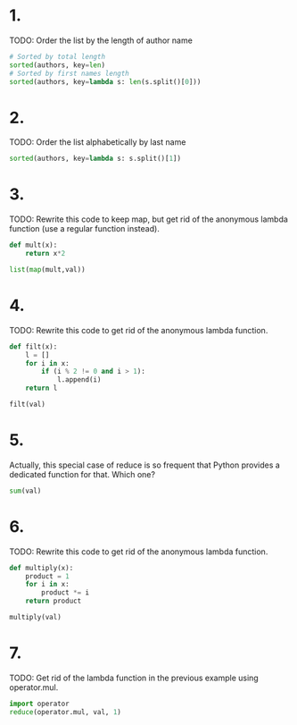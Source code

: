 # 1.

TODO: Order the list by the length of author name

```python
# Sorted by total length
sorted(authors, key=len)
# Sorted by first names length
sorted(authors, key=lambda s: len(s.split()[0]))
```

# 2.

TODO: Order the list alphabetically by last name

```python
sorted(authors, key=lambda s: s.split()[1])
```

# 3.

TODO: Rewrite this code to keep map, but get rid of the anonymous lambda function (use a regular function instead).

```python
def mult(x):
    return x*2

list(map(mult,val))
```

# 4.

TODO: Rewrite this code to get rid of the anonymous lambda function.


```python
def filt(x):
    l = []
    for i in x:
        if (i % 2 != 0 and i > 1):
            l.append(i)
    return l

filt(val)
```

# 5.

Actually, this special case of reduce is so frequent that Python provides a dedicated function for that. Which one?

```python
sum(val)
```

# 6.

TODO: Rewrite this code to get rid of the anonymous lambda function.

```python
def multiply(x):  
    product = 1
    for i in x:
        product *= i  
    return product  

multiply(val)
```
# 7.

TODO: Get rid of the lambda function in the previous example using operator.mul.

```python
import operator
reduce(operator.mul, val, 1)
